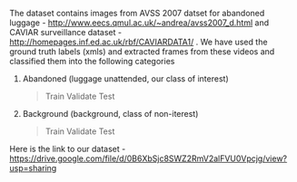 The dataset contains images from AVSS 2007 datset for abandoned luggage - http://www.eecs.qmul.ac.uk/~andrea/avss2007_d.html and CAVIAR surveillance dataset - http://homepages.inf.ed.ac.uk/rbf/CAVIARDATA1/ . We have used the ground truth labels (xmls) and extracted frames from these videos and classified them into the following categories

1. Abandoned (luggage unattended, our class of interest)
	> Train
	> Validate
	> Test	
2. Background (background, class of non-iterest)
	> Train
	> Validate
	> Test


Here is the link to our dataset - https://drive.google.com/file/d/0B6XbSjc8SWZ2RmV2alFVU0Vpcjg/view?usp=sharing